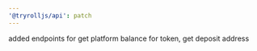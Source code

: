 ```yaml
---
'@tryrolljs/api': patch
---
```


added endpoints for get platform balance for token, get deposit address
